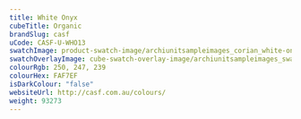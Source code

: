 ```yaml
---
title: White Onyx
cubeTitle: Organic
brandSlug: casf
uCode: CASF-U-WHO13
swatchImage: product-swatch-image/archiunitsampleimages_corian_white-onyx.jpg
swatchOverlayImage: cube-swatch-overlay-image/archiunitsampleimages_swatch-overlay_corian.png
colourRgb: 250, 247, 239
colourHex: FAF7EF
isDarkColour: "false"
websiteUrl: http://casf.com.au/colours/
weight: 93273
---
```

